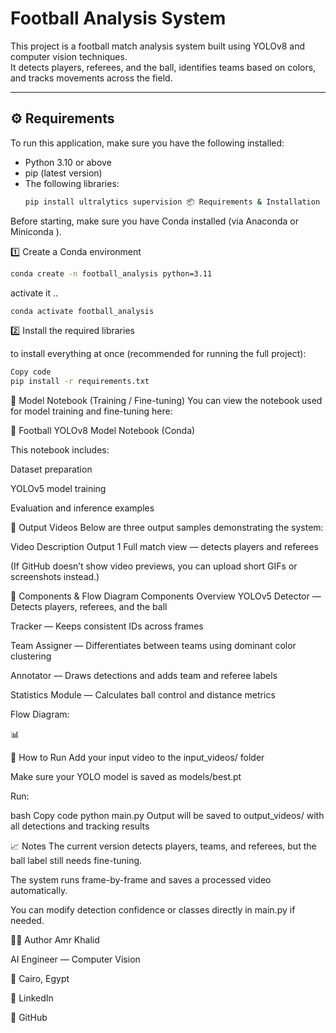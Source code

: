 # Football Analysis System

This project is a football match analysis system built using YOLOv8 and computer vision techniques.  
It detects players, referees, and the ball, identifies teams based on colors, and tracks movements across the field.

---

## ⚙️ Requirements

To run this application, make sure you have the following installed:

- Python 3.10 or above
- pip (latest version)
- The following libraries:
  ```bash
  pip install ultralytics supervision 📦 Requirements & Installation

Before starting, make sure you have Conda installed (via Anaconda
 or Miniconda
).

1️⃣ Create a Conda environment

```bash
conda create -n football_analysis python=3.11
```

activate it ..
```bash
conda activate football_analysis
```
2️⃣ Install the required libraries


to install everything at once (recommended for running the full project):




```bash
Copy code
pip install -r requirements.txt
```
📓 Model Notebook (Training / Fine-tuning)
You can view the notebook used for model training and fine-tuning here:

🔗 Football YOLOv8 Model Notebook (Conda)

This notebook includes:

Dataset preparation

YOLOv5 model training

Evaluation and inference examples

🎥 Output Videos
Below are three output samples demonstrating the system:

Video	Description
Output 1	Full match view — detects players and referees


(If GitHub doesn’t show video previews, you can upload short GIFs or screenshots instead.)


🔧 Components & Flow Diagram
Components Overview
YOLOv5 Detector — Detects players, referees, and the ball

Tracker — Keeps consistent IDs across frames

Team Assigner — Differentiates between teams using dominant color clustering

Annotator — Draws detections and adds team and referee labels

Statistics Module — Calculates ball control and distance metrics

Flow Diagram:

📊



🏁 How to Run
Add your input video to the input_videos/ folder

Make sure your YOLO model is saved as models/best.pt

Run:

bash
Copy code
python main.py
Output will be saved to output_videos/ with all detections and tracking results

📈 Notes
The current version detects players, teams, and referees, but the ball label still needs fine-tuning.

The system runs frame-by-frame and saves a processed video automatically.

You can modify detection confidence or classes directly in main.py if needed.

👨‍💻 Author
Amr Khalid

AI Engineer — Computer Vision

📍 Cairo, Egypt

🔗 LinkedIn

🔗 GitHub








